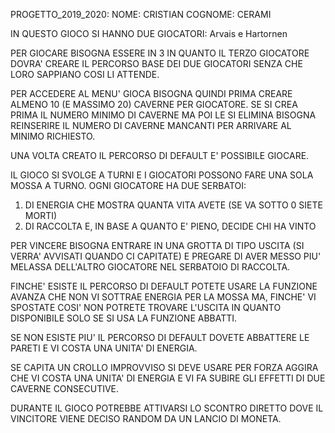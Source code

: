PROGETTO_2019_2020:
NOME:    CRISTIAN
COGNOME:   CERAMI

IN QUESTO GIOCO SI HANNO DUE GIOCATORI: Arvais e Hartornen

PER GIOCARE BISOGNA ESSERE IN 3 IN QUANTO IL TERZO GIOCATORE DOVRA' CREARE IL PERCORSO BASE DEI DUE GIOCATORI SENZA CHE LORO SAPPIANO COSI LI ATTENDE.

PER ACCEDERE AL MENU' GIOCA BISOGNA QUINDI PRIMA CREARE ALMENO 10 (E MASSIMO 20) CAVERNE PER GIOCATORE.
SE SI CREA PRIMA IL NUMERO MINIMO DI CAVERNE MA POI LE SI ELIMINA BISOGNA REINSERIRE IL NUMERO DI CAVERNE
MANCANTI PER ARRIVARE AL MINIMO RICHIESTO.

UNA VOLTA CREATO IL PERCORSO DI DEFAULT E' POSSIBILE GIOCARE.

IL GIOCO SI SVOLGE A TURNI E I GIOCATORI POSSONO FARE UNA SOLA MOSSA A TURNO.
OGNI GIOCATORE HA DUE SERBATOI:
1) DI ENERGIA CHE MOSTRA QUANTA VITA AVETE (SE VA SOTTO 0 SIETE MORTI)
2) DI RACCOLTA E, IN BASE A QUANTO E' PIENO, DECIDE CHI HA VINTO
 
PER VINCERE BISOGNA ENTRARE IN UNA GROTTA DI TIPO USCITA (SI VERRA' AVVISATI QUANDO CI CAPITATE) E PREGARE
DI AVER MESSO PIU' MELASSA DELL'ALTRO GIOCATORE NEL SERBATOIO DI RACCOLTA.

FINCHE' ESISTE IL PERCORSO DI DEFAULT POTETE USARE LA FUNZIONE AVANZA CHE NON VI SOTTRAE ENERGIA PER LA MOSSA MA, FINCHE'
VI SPOSTATE COSI' NON POTRETE TROVARE L'USCITA IN QUANTO DISPONIBILE SOLO SE SI USA LA FUNZIONE ABBATTI.

SE NON ESISTE PIU' IL PERCORSO DI DEFAULT DOVETE ABBATTERE LE PARETI E VI COSTA UNA UNITA' DI ENERGIA.

SE CAPITA UN CROLLO IMPROVVISO SI DEVE USARE PER FORZA AGGIRA CHE VI COSTA UNA UNITA' DI ENERGIA E VI FA SUBIRE
GLI EFFETTI DI DUE CAVERNE CONSECUTIVE.

DURANTE IL GIOCO POTREBBE ATTIVARSI LO SCONTRO DIRETTO DOVE IL VINCITORE VIENE DECISO RANDOM DA UN LANCIO DI MONETA.
